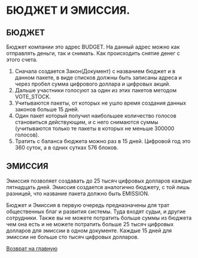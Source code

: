# БЮДЖЕТ И ЭМИССИЯ.

## БЮДЖЕТ
Бюджет компании это адрес BUDGET. На данный адрес можно как отправлять деньги, так и снимать.
Как происходить снятие денег с этого счета.
1. Сначала создается Закон(Документ) с названием бюджет и в данном пакете,
в виде списков должны быть записаны адреса и через пробел сумма цифрового доллара и цифровых акций.
2. Дальше участники голосуют за один из этих пакетов методом VOTE_STOCK.
3. Учитываются пакеты, от которых не ушло время создания данных законов больше 15 дней.
4. Один пакет который получил наибольшее количество голосов становиться действующим, и с
него снимаются суммы (учитываются только те пакеты в которых не меньше 300000 голосов).
5. Тратить с баланса бюджета можно раз в 15 дней. Цифровой год это 360 суток, а в одних сутках 576 блоков.


## ЭМИССИЯ
Эмиссия позволяет создавать до 25 тысяч цифровых долларов каждые пятнадцать дней.
Эмиссия создается аналогично бюджету, с той лишь разницей, что название пакета должно
быть EMISSION.

Бюджет и Эмиссия в первую очередь предназначены для трат общественных благ и развития системы.
Туда входят судьи, и другие сотрудники.
Также вы не можете потратить больше суммы из бюджета чем она есть и не можете потратить
больше 25 тысяч цифровых долларов для эмиссии в одном документе. 
Каждые 15 дней для эмиссии не больше сто тысяч цифровых долларов.

[Возврат на главную](../documentation/documentationRus.md)